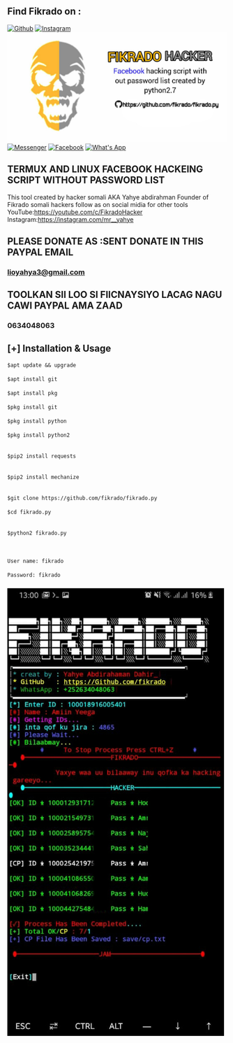 ## Find Fikrado on :
[![Github](https://img.shields.io/badge/Github-fikrado-yellow?style=for-the-badge&logo=github)](https://github.com/fikrado)
[![Instagram](https://img.shields.io/badge/IG-%40mr__yahye-red?style=for-the-badge&logo=instagram)](https://www.instagram.com/mr__yahe)
<img src="/Yahye.jpg" >
[![Messenger](https://img.shields.io/badge/telegram-blue?style=for-the-badge&logo=telegram)](https://t.me/fikrado_hacker)
[![Facebook](https://img.shields.io/badge/facebook-black?style=for-the-badge&logo=Facebook)](https://facebook.com/fikrado4048063)
[![What's App](https://img.shields.io/badge/Whatsapp-green?style=for-the-badge&logo=WhatsApp)](https://chat.whatsapp.com/DugvIoMSPPZ4uvR6zPTk8x)

## TERMUX AND LINUX FACEBOOK HACKEING SCRIPT WITHOUT PASSWORD LIST

This tool created by 
hacker somali AKA Yahye abdirahman
Founder of Fikrado somali hackers
follow as on social midia for other tools
YouTube:https://youtube.com/c/FikradoHacker
Instagram:https://instagram.com/mr__yahye

## PLEASE DONATE AS :SENT  DONATE IN THIS PAYPAL EMAIL

### lioyahya3@gmail.com

## TOOLKAN SII LOO SI FIICNAYSIYO LACAG NAGU CAWI PAYPAL AMA ZAAD

### 0634048063




## [+] Installation & Usage
```
$apt update && upgrade

$apt install git

$apt install pkg

$pkg install git

$pkg install python

$pkg install python2


$pip2 install requests


$pip2 install mechanize


$git clone https://github.com/fikrado/fikrado.py

$cd fikrado.py


$python2 fikrado.py



User name: fikrado

Password: fikrado

```
### 
<img src="/PicsArt_09-11-08.26.12.jpg">

